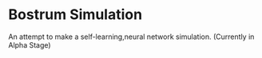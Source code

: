 # Bostrum Simulation
An attempt to make a self-learning,neural network simulation. (Currently in Alpha Stage)
